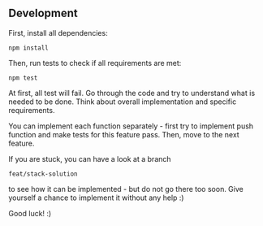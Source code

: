 ## Development

First, install all dependencies:
```
npm install
```

Then, run tests to check if all requirements are met:
```
npm test
```

At first, all test will fail.
Go through the code and try to understand what is needed to be done.
Think about overall implementation and specific requirements.

You can implement each function separately - first try to implement push
function and make tests for this feature pass. Then, move to the next feature.

If you are stuck, you can have a look at a branch
```
feat/stack-solution
```
to see how it can be implemented - but do not go there too soon. Give yourself
a chance to implement it without any help :)

Good luck! :)
